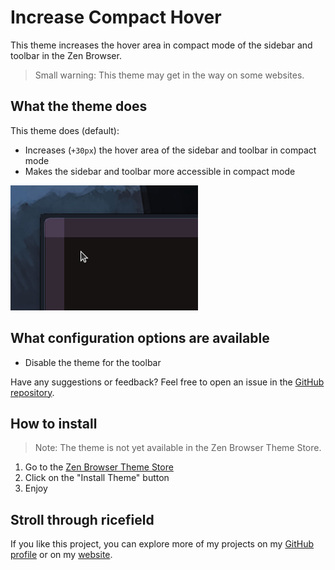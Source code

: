 # Increase Compact Hover

This theme increases the hover area in compact mode of the sidebar and toolbar in the Zen Browser.

> Small warning: This theme may get in the way on some websites.

## What the theme does

This theme does (default):

- Increases (``+30px``) the hover area of the sidebar and toolbar in compact mode
- Makes the sidebar and toolbar more accessible in compact mode

![Screenshot of the theme](image.png)

## What configuration options are available

- Disable the theme for the toolbar


Have any suggestions or feedback? Feel free to open an issue in the [GitHub repository](https://github.com/burnt0rice/zen-themes/issues).


## How to install

> Note: The theme is not yet available in the Zen Browser Theme Store.

1. Go to the [Zen Browser Theme Store](https://zen-browser.app/themes/)
2. Click on the "Install Theme" button
3. Enjoy


## Stroll through ricefield

If you like this project, you can explore more of my projects on my [GitHub profile](https://github.com/burnt0rice) or on my [website](https://ricefield.ch).
